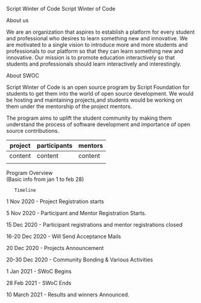Script Winter of Code
    Script Winter of Code

About us 

We are an organization that aspires to establish a platform for every student and professional who desires to learn something new and innovative. We are motivated to a single vision to introduce more and more students and professionals to our platform so that they can learn something new and innovative. Our mission is to promote education interactively so that students and professionals should learn interactively and interestingly.


About SWOC 

Script Winter of Code is an open source program by Script Foundation for students to get them into the world of open source development. We would be hosting and maintaining projects,and students would be working on them under the mentorship of the project mentors.

The program aims to uplift the student community by making them understand the process of software development and importance of open source contributions.

| project 	| participants  	|  mentors	|
|-	|-	|-	|
|  content	|  content	|  content	|
|  	|  	|  	|



Program Overview  
(Basic info from jan 1 to feb 28)




       Timeline 

1 Nov 2020 -     Project Registration starts

5 Nov 2020 -    Participant and Mentor Registration Starts.

15 Dec 2020 -  Participant registrations and mentor registrations closed
 
16-20 Dec 2020 - Will Send Acceptance Mails

20 Dec 2020  -  Projects Announcement

20-30 Dec  2020 - Community Bonding &  Various Activities

1 Jan 2021 - SWoC Begins

28 Feb 2021 -  SWoC Ends

10 March 2021 - Results and winners Announced.


